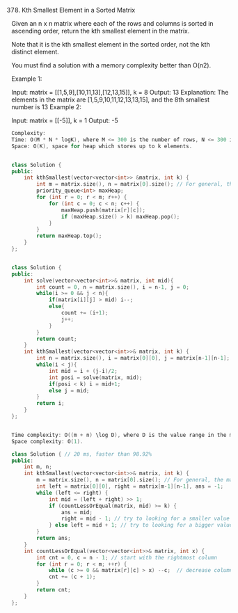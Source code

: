 378. Kth Smallest Element in a Sorted Matrix

Given an n x n matrix where each of the rows and columns is sorted in ascending order, return the kth smallest element in the matrix.

Note that it is the kth smallest element in the sorted order, not the kth distinct element.

You must find a solution with a memory complexity better than O(n2).

 

Example 1:

Input: matrix = [[1,5,9],[10,11,13],[12,13,15]], k = 8
Output: 13
Explanation: The elements in the matrix are [1,5,9,10,11,12,13,13,15], and the 8th smallest number is 13
Example 2:

Input: matrix = [[-5]], k = 1
Output: -5

```cpp
Complexity:
Time: O(M * N * logK), where M <= 300 is the number of rows, N <= 300 is the number of columns.
Space: O(K), space for heap which stores up to k elements.


class Solution { 
public:
    int kthSmallest(vector<vector<int>> &matrix, int k) {
        int m = matrix.size(), n = matrix[0].size(); // For general, the matrix need not be a square
        priority_queue<int> maxHeap;
        for (int r = 0; r < m; r++) {
            for (int c = 0; c < n; c++) {
                maxHeap.push(matrix[r][c]);
                if (maxHeap.size() > k) maxHeap.pop();
            }
        }
        return maxHeap.top();
    }
};

```


```cpp

class Solution {
public:
    int solve(vector<vector<int>>& matrix, int mid){
        int count = 0, n = matrix.size(), i = n-1, j = 0;
        while(i >= 0 && j < n){
            if(matrix[i][j] > mid) i--;
            else{
                count += (i+1);
                j++;
            }
        }
        return count;
    }
    int kthSmallest(vector<vector<int>>& matrix, int k) {
        int n = matrix.size(), i = matrix[0][0], j = matrix[n-1][n-1];
        while(i < j){
            int mid = i + (j-i)/2;
            int posi = solve(matrix, mid);
            if(posi < k) i = mid+1;
            else j = mid;
        }
        return i;
    }  
};
```

```cpp

Time complexity: O((m + n) \log D), where D is the value range in the matrix.
Space complexity: O(1).

class Solution { // 20 ms, faster than 98.92%
public:
    int m, n;
    int kthSmallest(vector<vector<int>>& matrix, int k) {
        m = matrix.size(), n = matrix[0].size(); // For general, the matrix need not be a square
        int left = matrix[0][0], right = matrix[m-1][n-1], ans = -1;
        while (left <= right) {
            int mid = (left + right) >> 1;
            if (countLessOrEqual(matrix, mid) >= k) {
                ans = mid;
                right = mid - 1; // try to looking for a smaller value in the left side
            } else left = mid + 1; // try to looking for a bigger value in the right side
        }
        return ans;
    }
    int countLessOrEqual(vector<vector<int>>& matrix, int x) {
        int cnt = 0, c = n - 1; // start with the rightmost column
        for (int r = 0; r < m; ++r) {
            while (c >= 0 && matrix[r][c] > x) --c;  // decrease column until matrix[r][c] <= x
            cnt += (c + 1);
        }
        return cnt;
    }
};
```

